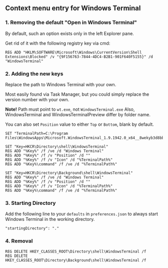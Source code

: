 ## Context menu entry for Windows Terminal

### 1. Removing the default "Open in Windows Terminal"
By default, such an option exists only in the left Explorer pane.

Get rid of it with the following registry key via cmd:

```
REG ADD "HKLM\SOFTWARE\Microsoft\Windows\CurrentVersion\Shell Extensions\Blocked" /v "{9F156763-7844-4DC4-B2B1-901F640F5155}" /d "WindowsTerminal"
```

### 2. Adding the new keys

Replace the path to Windows Terminal with your own.

Most easily found via Task Manager, but you could simply replace the version number with your own. 

**Note!** Path must point to `wt.exe`, not `WindowsTerminal.exe` Also, WindowsTerminal and WindowsTerminalPreview differ by folder name.

You can also set `Position` value to either `Top` or `Bottom`, blank by default.
```
SET "TerminalPath=C:\Program Files\WindowsApps\Microsoft.WindowsTerminal_1.9.1942.0_x64__8wekyb3d8bbwe\wt.exe"

SET "Key=HKCR\Directory\shell\WindowsTerminal"
REG ADD "%Key%" /f /ve /d "Windows Terminal"
REG ADD "%Key%" /f /v "Position" /d ""
REG ADD "%Key%" /f /v "Icon" /d "%TerminalPath%"
REG ADD "%Key%\command" /f /ve /d "%TerminalPath%"

SET "Key=HKCR\Directory\Background\shell\WindowsTerminal"
REG ADD "%Key%" /f /ve /d "Windows Terminal"
REG ADD "%Key%" /f /v "Position" /d ""
REG ADD "%Key%" /f /v "Icon" /d "%TerminalPath%"
REG ADD "%Key%\command" /f /ve /d "%TerminalPath%"
```
### 3. Starting Directory
Add the following line to your `defaults` in `preferences.json` to always start Windows Terminal in the working directory.

`"startingDirectory": "."`
### 4. Removal
```
REG DELETE HKEY_CLASSES_ROOT\Directory\shell\WindowsTerminal /f
REG DELETE HKEY_CLASSES_ROOT\Directory\Background\shell\WindowsTerminal /f
```
